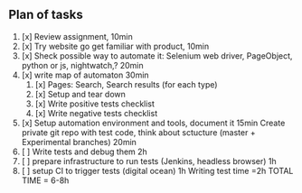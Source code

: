 ## Plan of tasks
1. [x] Review assignment, 10min
2. [x] Try website go get familiar with product, 10min
3. [x] Sheck possible way to automate it: Selenium web driver, PageObject, python or js, nightwatch,? 20min
4. [x] write map of automaton 30min
    1. [x] Pages: Search, Search results (for each type)
    2. [x] Setup and tear down
    3. [x] Write positive tests checklist
    4. [x] Write negative tests checklist
5. [x] Setup automation environment and tools, document it 15min
 Create private git repo with test code, think about sctucture (master + Experimental branches) 20min
6. [ ] Write tests and debug them 2h
7. [ ] prepare infrastructure to run tests (Jenkins, headless browser) 1h
8. [ ] setup CI to trigger tests (digital ocean) 1h
Writing test time =2h
TOTAL TIME = 6-8h